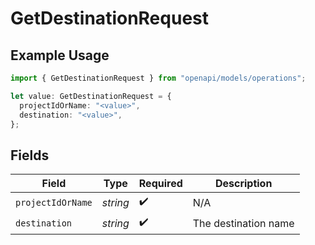 # GetDestinationRequest

## Example Usage

```typescript
import { GetDestinationRequest } from "openapi/models/operations";

let value: GetDestinationRequest = {
  projectIdOrName: "<value>",
  destination: "<value>",
};
```

## Fields

| Field                | Type                 | Required             | Description          |
| -------------------- | -------------------- | -------------------- | -------------------- |
| `projectIdOrName`    | *string*             | :heavy_check_mark:   | N/A                  |
| `destination`        | *string*             | :heavy_check_mark:   | The destination name |